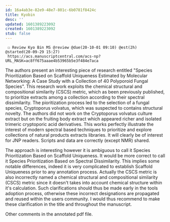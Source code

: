 ```yaml
---
id: 16a4ab3e-82e9-48e7-801c-6b0781f8424c
title: Kyobin
desc: ''
updated: 1601389223092
created: 1601389223092
stub: false
---
```


     ☐ Review Kyo Bin MS @review @due(20-10-01 09:10) @est(2h) @started(20-09-29 15:27)
     https://acs.manuscriptcentral.com/acs-np?URL_MASK=ac8ff675aaae4b53965b5e3f484e7aca



The authors present an interesting piece of research entitled "Species Prioritization Based on Scaffold Uniqueness Estimated by Molecular Networking: A Case Study with a Collection of 40 Polyporoid Fungal Species". 
This research work exploits the chemical structural and compositional similarity (CSCS) metric, which as been previously published, to prioritize extracts among a collection according to their spectral dissimilarity. The pioritization process led to the selection of a fungal species, Cryptoporus volvatus, which was suspected to contains structural novelty. The authors did not work on the Cryptoporus volvatus culture extract but on the fruiting body extract which appeared richer and isolated trimeric cryptoporic acid derivatives. This works perfectly illustrate the interest of modern spectral based techniques to prioritize and explore collections of natural products extracts libraries. It will clearly be of interest for JNP readers. Scripts and data are correctly (except NMR) shared.

The approach is interesting however it is ambiguous to call it Species Prioritization Based on Scaffold Uniqueness. It would be more correct to call it Species Prioritization Based on Spectral Dissimilarity. This implies some notable differences, indeed it is very complicated to establish Scaffold Uniqueness prior to any annotation process. Actually the CSCS metric is also incorrectly named a chemical structural and compositional similarity (CSCS) metric since it doesn't takes into account chemical structure within it's calculation. Such clarifications should thus be made early in the tools adoption process, otherwise these incorrect designations are propagated and reused within the users community. I would thus recommend to make these clarification in the title and throughout the manuscript.

Other comments in the annotated pdf file.
